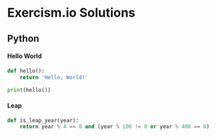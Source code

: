 # Exercism.io Solutions
## Python
#### Hello World

```python
def hello():
    return 'Hello, World!'

print(hello())
```

#### Leap

```python
def is_leap_year(year):
    return year % 4 == 0 and (year % 100 != 0 or year % 400 == 0)
```
